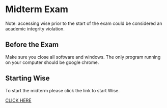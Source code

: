# Midterm Exam

Note: accessing wise prior to the start of the exam could be considered an academic integrity violation.  

## Before the Exam

Make sure you close all software and windows. The only program running on your computer should be google chrome. 

## Starting Wise

To start the midterm please click the link to start Wise.

[CLICK HERE](https://online.wiseattend.com/student/testLink?c=ENGR131&k=7057)